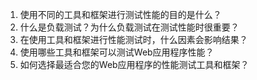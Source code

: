 

1. 使用不同的工具和框架进行测试性能的目的是什么？
2. 什么是负载测试？为什么负载测试在测试性能时很重要？
3. 在使用工具和框架进行性能测试时，什么因素会影响结果？
4. 使用哪些工具和框架可以测试Web应用程序性能？
5. 如何选择最适合您的Web应用程序的性能测试工具和框架？